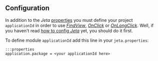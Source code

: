 <div class="page-header">
    <h2>Configuration</h2>
</div>

In addition to the *Jeta* [properties](/guide/config.html) you must define your project `applicationId` in order to use [*FindView*](/guide/androjeta/findviews.html), [*OnClick*](/guide/androjeta/clicks.html) or [*OnLongClick*](/guide/androjeta/clicks.html). Well, if you haven't read [how to config *Jeta*](/guide/config.html) yet, you should do it first.

To define module `applicationId` add this line in your `jeta.properties`:

    :::properties
    application.package = <your applicationId here>

